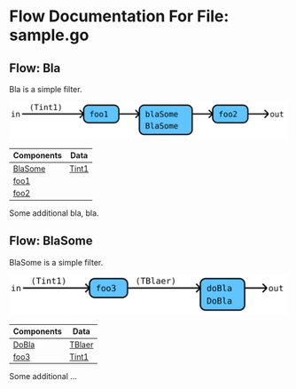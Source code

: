 # Flow Documentation For File: sample.go

## Flow: Bla
Bla is a simple filter.

![Flow: Bla](./Bla.svg)

Components | Data
---------- | -----
[BlaSome](#flow-blasome) | [Tint1](/sample/sample.go#L10L10)
[foo1](/sample/sample.go#L28L31) | 
[foo2](/sample/sample.go#L33L36) | 

Some additional bla, bla.
## Flow: BlaSome
BlaSome is a simple filter.

![Flow: BlaSome](./BlaSome.svg)

Components | Data
---------- | -----
[DoBla](/sample/sample_addition.md#flow-dobla) | [TBlaer](/sample/sample_addition.go#L5L5)
[foo3](/sample/sample.go#L49L52) | [Tint1](/sample/sample.go#L10L10)

Some additional ...
